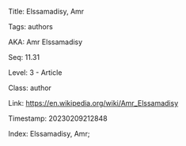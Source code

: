 Title:  Elssamadisy, Amr

Tags:   authors

AKA:    Amr Elssamadisy

Seq:    11.31

Level:  3 - Article

Class:  author

Link:   https://en.wikipedia.org/wiki/Amr_Elssamadisy

Timestamp: 20230209212848

Index:  Elssamadisy, Amr; 
